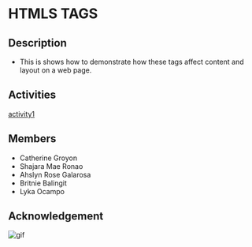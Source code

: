 # HTMLS TAGS

## Description
- This is shows how to demonstrate how these tags affect content and layout on a web page.
## Activities
[activity1](https://github.com/Britniebalingit/LaboratoryActivity1/blob/main/activity1.html)
## Members
* Catherine Groyon
* Shajara Mae Ronao
* Ahslyn Rose Galarosa
* Britnie Balingit
* Lyka Ocampo
## Acknowledgement
![gif](https://gifdb.com/images/high/you-are-the-princess-animated-text-pink-tiara-rp4d1havt3s3uroi.webp)

